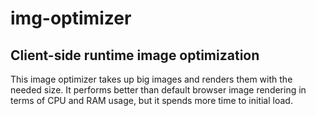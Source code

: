 # img-optimizer

## Client-side runtime image optimization

This image optimizer takes up big images and renders them with the needed size. It performs better than default browser image rendering in terms of CPU and RAM usage, but it spends more time to initial load.
